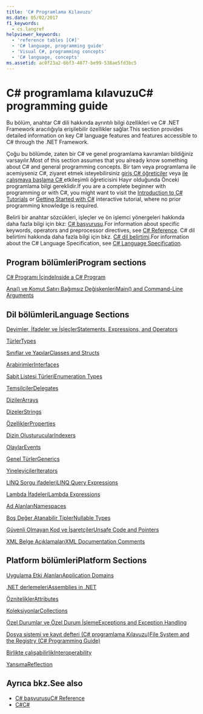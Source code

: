 ```yaml
---
title: 'C# Programlama Kılavuzu'
ms.date: 05/02/2017
f1_keywords:
  - cs.langref
helpviewer_keywords:
  - 'reference tables [C#]'
  - 'C# language, programming guide'
  - 'Visual C#, programming concepts'
  - 'C# language, concepts'
ms.assetid: ac0f23a2-6bf3-4077-be99-538ae5fd3bc5
---
```

# <a name="c-programming-guide"></a><span data-ttu-id="4341d-102">C# programlama kılavuzu</span><span class="sxs-lookup"><span data-stu-id="4341d-102">C# programming guide</span></span>
<span data-ttu-id="4341d-103">Bu bölüm, anahtar C# dili hakkında ayrıntılı bilgi özellikleri ve C# .NET Framework aracılığıyla erişilebilir özellikler sağlar.</span><span class="sxs-lookup"><span data-stu-id="4341d-103">This section provides detailed information on key C# language features and features accessible to C# through the .NET Framework.</span></span>  
  
 <span data-ttu-id="4341d-104">Çoğu bu bölümde, zaten bir C# ve genel programlama kavramları bildiğiniz varsayılır.</span><span class="sxs-lookup"><span data-stu-id="4341d-104">Most of this section assumes that you already know something about C# and general programming concepts.</span></span> <span data-ttu-id="4341d-105">Bir tam veya programlama ile acemiyseniz C#, ziyaret etmek isteyebilirsiniz [giriş C# öğreticiler](../tutorials/intro-to-csharp/index.md) veya [ile çalışmaya başlama C# ](https://www.microsoft.com/net/tutorials/csharp/getting-started) etkileşimli öğreticisini Hayır olduğunda Önceki programlama bilgi gereklidir.</span><span class="sxs-lookup"><span data-stu-id="4341d-105">If you are a complete beginner with programming or with C#, you might want to visit the [Introduction to C# Tutorials](../tutorials/intro-to-csharp/index.md) or [Getting Started with C#](https://www.microsoft.com/net/tutorials/csharp/getting-started) interactive tutorial, where no prior programming knowledge is required.</span></span>  
  
 <span data-ttu-id="4341d-106">Belirli bir anahtar sözcükleri, işleçler ve ön işlemci yönergeleri hakkında daha fazla bilgi için bkz: [C# başvurusu](../../csharp/language-reference/index.md).</span><span class="sxs-lookup"><span data-stu-id="4341d-106">For information about specific keywords, operators and preprocessor directives, see [C# Reference](../../csharp/language-reference/index.md).</span></span> <span data-ttu-id="4341d-107">C# dil belirtimi hakkında daha fazla bilgi için bkz. [C# dil belirtimi](../../csharp/language-reference/language-specification/index.md).</span><span class="sxs-lookup"><span data-stu-id="4341d-107">For information about the C# Language Specification, see [C# Language Specification](../../csharp/language-reference/language-specification/index.md).</span></span>  
  
## <a name="program-sections"></a><span data-ttu-id="4341d-108">Program bölümleri</span><span class="sxs-lookup"><span data-stu-id="4341d-108">Program sections</span></span>

[<span data-ttu-id="4341d-109">C# Programı İçinde</span><span class="sxs-lookup"><span data-stu-id="4341d-109">Inside a C# Program</span></span>](../../csharp/programming-guide/inside-a-program/index.md)  
  
[<span data-ttu-id="4341d-110">Ana() ve Komut Satırı Bağımsız Değişkenleri</span><span class="sxs-lookup"><span data-stu-id="4341d-110">Main() and Command-Line Arguments</span></span>](../../csharp/programming-guide/main-and-command-args/index.md)  
 
## <a name="language-sections"></a><span data-ttu-id="4341d-111">Dil bölümleri</span><span class="sxs-lookup"><span data-stu-id="4341d-111">Language Sections</span></span>  
[<span data-ttu-id="4341d-112">Deyimler, İfadeler ve İşleçler</span><span class="sxs-lookup"><span data-stu-id="4341d-112">Statements, Expressions, and Operators</span></span>](../../csharp/programming-guide/statements-expressions-operators/index.md)  

 [<span data-ttu-id="4341d-113">Türler</span><span class="sxs-lookup"><span data-stu-id="4341d-113">Types</span></span>](../../csharp/programming-guide/types/index.md)  

 [<span data-ttu-id="4341d-114">Sınıflar ve Yapılar</span><span class="sxs-lookup"><span data-stu-id="4341d-114">Classes and Structs</span></span>](../../csharp/programming-guide/classes-and-structs/index.md)  
  
 [<span data-ttu-id="4341d-115">Arabirimler</span><span class="sxs-lookup"><span data-stu-id="4341d-115">Interfaces</span></span>](../../csharp/programming-guide/interfaces/index.md)  

 [<span data-ttu-id="4341d-116">Sabit Listesi Türleri</span><span class="sxs-lookup"><span data-stu-id="4341d-116">Enumeration Types</span></span>](../../csharp/programming-guide/enumeration-types.md)  
  
 [<span data-ttu-id="4341d-117">Temsilciler</span><span class="sxs-lookup"><span data-stu-id="4341d-117">Delegates</span></span>](../../csharp/programming-guide/delegates/index.md)  
 
 [<span data-ttu-id="4341d-118">Diziler</span><span class="sxs-lookup"><span data-stu-id="4341d-118">Arrays</span></span>](../../csharp/programming-guide/arrays/index.md)  
  
 [<span data-ttu-id="4341d-119">Dizeler</span><span class="sxs-lookup"><span data-stu-id="4341d-119">Strings</span></span>](../../csharp/programming-guide/strings/index.md)  
  
 [<span data-ttu-id="4341d-120">Özellikler</span><span class="sxs-lookup"><span data-stu-id="4341d-120">Properties</span></span>](../../csharp/programming-guide/classes-and-structs/properties.md)  
  
 [<span data-ttu-id="4341d-121">Dizin Oluşturucular</span><span class="sxs-lookup"><span data-stu-id="4341d-121">Indexers</span></span>](../../csharp/programming-guide/indexers/index.md)  
  
 [<span data-ttu-id="4341d-122">Olaylar</span><span class="sxs-lookup"><span data-stu-id="4341d-122">Events</span></span>](../../csharp/programming-guide/events/index.md)  
  
 [<span data-ttu-id="4341d-123">Genel Türler</span><span class="sxs-lookup"><span data-stu-id="4341d-123">Generics</span></span>](../../csharp/programming-guide/generics/index.md)  
  
 [<span data-ttu-id="4341d-124">Yineleyiciler</span><span class="sxs-lookup"><span data-stu-id="4341d-124">Iterators</span></span>](../../csharp/programming-guide/concepts/iterators.md)
  
 [<span data-ttu-id="4341d-125">LINQ Sorgu ifadeleri</span><span class="sxs-lookup"><span data-stu-id="4341d-125">LINQ Query Expressions</span></span>](../../csharp/programming-guide/linq-query-expressions/index.md)  
  
 [<span data-ttu-id="4341d-126">Lambda İfadeleri</span><span class="sxs-lookup"><span data-stu-id="4341d-126">Lambda Expressions</span></span>](../../csharp/programming-guide/statements-expressions-operators/lambda-expressions.md)  
  
 [<span data-ttu-id="4341d-127">Ad Alanları</span><span class="sxs-lookup"><span data-stu-id="4341d-127">Namespaces</span></span>](../../csharp/programming-guide/namespaces/index.md)  
  
 [<span data-ttu-id="4341d-128">Boş Değer Atanabilir Tipler</span><span class="sxs-lookup"><span data-stu-id="4341d-128">Nullable Types</span></span>](../../csharp/programming-guide/nullable-types/index.md)  
  
 [<span data-ttu-id="4341d-129">Güvenli Olmayan Kod ve İşaretçiler</span><span class="sxs-lookup"><span data-stu-id="4341d-129">Unsafe Code and Pointers</span></span>](../../csharp/programming-guide/unsafe-code-pointers/index.md)  
  
 [<span data-ttu-id="4341d-130">XML Belge Açıklamaları</span><span class="sxs-lookup"><span data-stu-id="4341d-130">XML Documentation Comments</span></span>](../../csharp/programming-guide/xmldoc/xml-documentation-comments.md)  
  
## <a name="platform-sections"></a><span data-ttu-id="4341d-131">Platform bölümleri</span><span class="sxs-lookup"><span data-stu-id="4341d-131">Platform Sections</span></span>  
 [<span data-ttu-id="4341d-132">Uygulama Etki Alanları</span><span class="sxs-lookup"><span data-stu-id="4341d-132">Application Domains</span></span>](../../framework/app-domains/application-domains.md)  
  
 [<span data-ttu-id="4341d-133">.NET derlemeleri</span><span class="sxs-lookup"><span data-stu-id="4341d-133">Assemblies in .NET</span></span>](../../standard/assembly/index.md)  
  
 [<span data-ttu-id="4341d-134">Öznitelikler</span><span class="sxs-lookup"><span data-stu-id="4341d-134">Attributes</span></span>](../../csharp/programming-guide/concepts/attributes/index.md)  
  
 [<span data-ttu-id="4341d-135">Koleksiyonlar</span><span class="sxs-lookup"><span data-stu-id="4341d-135">Collections</span></span>](../../csharp/programming-guide/concepts/collections.md)  
  
 [<span data-ttu-id="4341d-136">Özel Durumlar ve Özel Durum İşleme</span><span class="sxs-lookup"><span data-stu-id="4341d-136">Exceptions and Exception Handling</span></span>](../../csharp/programming-guide/exceptions/index.md)  
  
 [<span data-ttu-id="4341d-137">Dosya sistemi ve kayıt defteri (C# programlama Kılavuzu)</span><span class="sxs-lookup"><span data-stu-id="4341d-137">File System and the Registry (C# Programming Guide)</span></span>](../../csharp/programming-guide/file-system/index.md)  
  
 [<span data-ttu-id="4341d-138">Birlikte çalışabilirlik</span><span class="sxs-lookup"><span data-stu-id="4341d-138">Interoperability</span></span>](../../csharp/programming-guide/interop/index.md)  
  
 [<span data-ttu-id="4341d-139">Yansıma</span><span class="sxs-lookup"><span data-stu-id="4341d-139">Reflection</span></span>](../../csharp/programming-guide/concepts/reflection.md)  
  
## <a name="see-also"></a><span data-ttu-id="4341d-140">Ayrıca bkz.</span><span class="sxs-lookup"><span data-stu-id="4341d-140">See also</span></span>

- [<span data-ttu-id="4341d-141">C# başvurusu</span><span class="sxs-lookup"><span data-stu-id="4341d-141">C# Reference</span></span>](../../csharp/language-reference/index.md)
- [<span data-ttu-id="4341d-142">C#</span><span class="sxs-lookup"><span data-stu-id="4341d-142">C#</span></span>](../../csharp/index.md)
